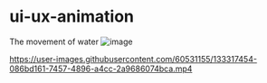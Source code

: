 # ui-ux-animation
The movement of water 
![image](https://user-images.githubusercontent.com/60531155/133317197-2cc17a10-6097-4fb1-8896-eaf369783525.png)



https://user-images.githubusercontent.com/60531155/133317454-086bd161-7457-4896-a4cc-2a9686074bca.mp4

